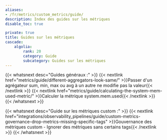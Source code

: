 ```yaml
---
aliases:
- /fr/metrics/custom_metrics/guide/
description: Index des guides sur les métriques
disable_toc: true

private: true
title: Guides sur les métriques
cascade:
    algolia:
        rank: 20
        category: Guide
        subcategory: Guides sur les métriques
---
```


{{< whatsnext desc="Guides généraux :" >}}
    {{< nextlink href="metrics/guide/different-aggregators-look-same/" >}}Passer d'un agrégateur sum, min, max ou avg à un autre ne modifie pas la valeur{{< /nextlink >}}
    {{< nextlink href="metrics/guide/calculating-the-system-mem-used-metric/" >}}Calculer la métrique system.mem.used{{< /nextlink >}}
{{< /whatsnext >}}

{{< whatsnext desc="Guide sur les métriques custom :" >}}
    {{< nextlink href="integrations/observability_pipelines/guide/custom-metrics-governance-drop-metrics-missing-specific-tags" >}}Gouvernance des métriques custom - Ignorer des métriques sans certains tags{{< /nextlink >}}
{{< /whatsnext >}}
